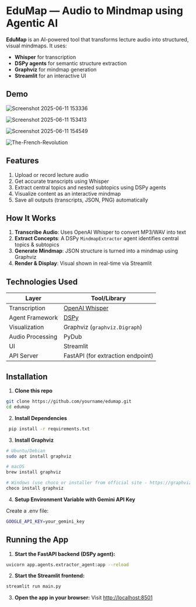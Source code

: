 # EduMap — Audio to Mindmap using Agentic AI

**EduMap** is an AI-powered tool that transforms lecture audio into structured, visual mindmaps. It uses:
- **Whisper** for transcription
- **DSPy agents** for semantic structure extraction
- **Graphviz** for mindmap generation
- **Streamlit** for an interactive UI


## Demo
![Screenshot 2025-06-11 153336](https://github.com/user-attachments/assets/230fe287-ec86-423e-94ba-6c24cebec15b)

![Screenshot 2025-06-11 153413](https://github.com/user-attachments/assets/a6f232de-ca08-4b40-96ba-92b2fe5499f6)

![Screenshot 2025-06-11 154549](https://github.com/user-attachments/assets/0c01cc0b-6e60-46aa-9e30-6e2ff9244ba3)

![The-French-Revolution](https://github.com/user-attachments/assets/dff7f14a-401d-4664-9846-5061f4fdb579)

## Features

1. Upload or record lecture audio  
2. Get accurate transcripts using Whisper  
3. Extract central topics and nested subtopics using DSPy agents  
4. Visualize content as an interactive mindmap
5.  Save all outputs (transcripts, JSON, PNG) automatically

## How It Works
1. **Transcribe Audio**: Uses OpenAI Whisper to convert MP3/WAV into text
2. **Extract Concepts**: A DSPy `MindmapExtractor` agent identifies central topics & subtopics
3. **Generate Mindmap**: JSON structure is turned into a mindmap using Graphviz
4. **Render & Display**: Visual shown in real-time via Streamlit

## Technologies Used
| Layer            | Tool/Library                 |
|------------------|------------------------------|
| Transcription     | [OpenAI Whisper](https://github.com/openai/whisper) |
| Agent Framework   | [DSPy](https://github.com/stanfordnlp/dspy)         |
| Visualization     | Graphviz (`graphviz.Digraph`)                        |
| Audio Processing  | PyDub                                              |
| UI                | Streamlit                                          |
| API Server        | FastAPI (for extraction endpoint)                   |

## Installation
1. **Clone this repo**

```bash
git clone https://github.com/yourname/edumap.git
cd edumap
```

2. **Install Dependencies**

```bash
 pip install -r requirements.txt
```

3. **Install Graphviz**

```bash
# Ubuntu/Debian
sudo apt install graphviz

# macOS
brew install graphviz

# Windows (use choco or installer from official site - https://graphviz.org/download/)
choco install graphviz
```

4. **Setup Environment Variable with Gemini API Key**

Create a .env file:
```bash
GOOGLE_API_KEY=your_gemini_key
```

## Running the App
1. **Start the FastAPI backend (DSPy agent):**
```bash
uvicorn app.agents.extractor_agent:app --reload
````
2. **Start the Streamlit frontend:**
```bash
streamlit run main.py
```
3. **Open the app in your browser:**
Visit [http://localhost:8501](http://localhost:8501)

